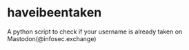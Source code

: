 # haveibeentaken
A python script to check if your username is already taken on Mastodon(@infosec.exchange) 
